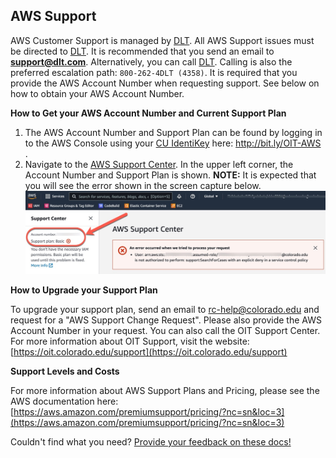 ## AWS Support

AWS Customer Support is managed by <a href="https://www.dlt.com/" target="_blank">DLT</a>.
All AWS Support issues must be directed to <a href="https://www.dlt.com/" target="_blank">DLT</a>.
It is recommended that you send an email to **support@dlt.com**.
Alternatively, you can call <a href="https://www.dlt.com/" target="_blank">DLT</a>.
Calling is also the preferred escalation path: `800-262-4DLT (4358)`.
It is required that you provide the AWS Account Number when requesting support.
See below on how to obtain your AWS Account Number.

**How to Get your AWS Account Number and Current Support Plan**

1. The AWS Account Number and Support Plan can be found by logging in to the AWS Console using your <a href="https://oit.colorado.edu/services/identity-access-management/identikey" target="_blank">CU IdentiKey</a> here: <a href="http://bit.ly/OIT-AWS" target="_blank">http://bit.ly/OIT-AWS </a>.
2. Navigate to the [AWS Support Center](https://console.aws.amazon.com/support). In the upper left corner, the Account Number and Support Plan is shown.  **NOTE:** It is expected that you will see the error shown in the screen capture below.
![](images/customer-support/support-level.jpeg)

**How to Upgrade your Support Plan**

To upgrade your support plan, send an email to [rc-help@colorado.edu](mailto:rc-help@colorado.edu) and request for a "AWS Support Change Request".
Please also provide the AWS Account Number in your request.
You can also call the OIT Support Center.
For more information about OIT Support, visit the website: [https://oit.colorado.edu/support](https://oit.colorado.edu/support)

**Support Levels and Costs**

For more information about AWS Support Plans and Pricing, please see the AWS documentation here: [https://aws.amazon.com/premiumsupport/pricing/?nc=sn&loc=3](https://aws.amazon.com/premiumsupport/pricing/?nc=sn&loc=3)

Couldn't find what you need? [Provide your feedback on these docs!](https://forms.gle/bSQEeFrdvyeQWPtW9)
